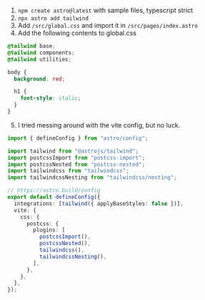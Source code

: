 1. `npm create astro@latest` with sample files, typescript strict
2. `npx astro add tailwind`
3. Add `/src/global.css` and import it in `/src/pages/index.astro`
4. Add the following contents to global.css

```css
@tailwind base;
@tailwind components;
@tailwind utilities;

body {
  background: red;

  h1 {
    font-style: italic;
  }
}
```

5. I tried messing around with the vite config, but no luck.

```ts
import { defineConfig } from "astro/config";

import tailwind from "@astrojs/tailwind";
import postcssImport from "postcss-import";
import postcssNested from "postcss-nested";
import tailwindcss from "tailwindcss";
import tailwindcssNesting from "tailwindcss/nesting";

// https://astro.build/config
export default defineConfig({
  integrations: [tailwind({ applyBaseStyles: false })],
  vite: {
    css: {
      postcss: {
        plugins: [
          postcssImport(),
          postcssNested(),
          tailwindcss(),
          tailwindcssNesting(),
        ],
      },
    },
  },
});
```
